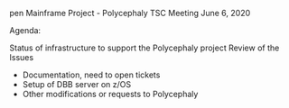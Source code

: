 pen Mainframe Project - Polycephaly TSC Meeting June 6, 2020

Agenda:

Status of infrastructure to support the Polycephaly project
Review of the Issues
- Documentation, need to open tickets
- Setup of DBB server on z/OS
- Other modifications or requests to Polycephaly
